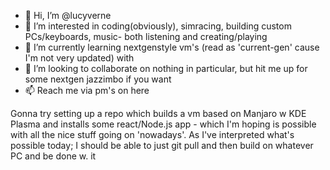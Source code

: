 - 👋 Hi, I’m @lucyverne
- 👀 I’m interested in coding(obviously), simracing, building custom PCs/keyboards, music- both listening and creating/playing
- 🌱 I’m currently learning nextgenstyle vm's (read as 'current-gen' cause I'm not very updated) with 
- 💞️ I’m looking to collaborate on nothing in particular, but hit me up for some nextgen jazzimbo if you want
- 📫 Reach me via pm's on here

Gonna try setting up a repo which builds a vm based on Manjaro w KDE Plasma and installs some react/Node.js app - which I'm hoping is possible with all the nice stuff going on 'nowadays'.
As I've interpreted what's possible today; I should be able to just git pull and then <insert-builder> build on whatever PC and be done w. it

<!---
lucyverne/lucyverne is a ✨ special ✨ repository because its `README.md` (this file) appears on your GitHub profile.
You can click the Preview link to take a look at your changes.
--->
